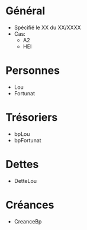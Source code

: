# Général
- Spécifié le XX du XX/XXXX
- Cas:
    - A2
    - HEI

# Personnes
- Lou
- Fortunat

# Trésoriers
- bpLou
- bpFortunat

# Dettes
- DetteLou

# Créances 
- CreanceBp
